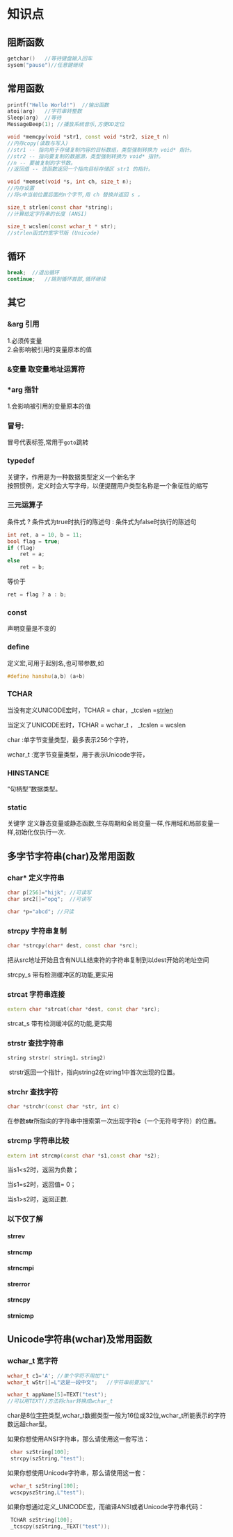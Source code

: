 # 知识点
## 阻断函数
```cpp
getchar()	//等待键盘输入回车
sysem("pause")//任意键继续

```

## 常用函数
```cpp
printf("Hello World!")	//输出函数
atoi(arg)	//字符串转整数
Sleep(arg)	//等待
MessageBeep(1);	//播放系统音乐,方便OD定位

void *memcpy(void *str1, const void *str2, size_t n)
//内存copy(读取与写入)
//str1 -- 指向用于存储复制内容的目标数组，类型强制转换为 void* 指针。
//str2 -- 指向要复制的数据源，类型强制转换为 void* 指针。
//n -- 要被复制的字节数。
//返回值 -- 该函数返回一个指向目标存储区 str1 的指针。

void *memset(void *s, int ch, size_t n);
//内存设置
//将s中当前位置后面的n个字节,用 ch 替换并返回 s 。

size_t strlen(const char *string);
//计算给定字符串的长度 (ANSI)

size_t wcslen(const wchar_t * str);
//strlen函式的宽字节版 (Unicode)
```


## 循环
```cpp
break;	//退出循环
continue;	//跳到循环首部,循环继续
```
## 其它
###   &arg 引用  
1.必须传变量  
2.会影响被引用的变量原本的值  

### &变量 取变量地址运算符


### *arg 指针  
1.会影响被引用的变量原本的值  

### 冒号:	  
冒号代表标签,常用于`goto`跳转  

### typedef   
关键字，作用是为一种数据类型定义一个新名字  
按照惯例，定义时会大写字母，以便提醒用户类型名称是一个象征性的缩写

### 三元运算子
条件式 ? 条件式为true时执行的陈述句 : 条件式为false时执行的陈述句

```cpp
int ret, a = 10, b = 11;
bool flag = true;
if (flag)
    ret = a;
else
    ret = b;
```
等价于
```cpp
ret = flag ? a : b;
```
### const
声明变量是不变的

### define
定义宏,可用于起别名,也可带参数,如

```cpp
#define hanshu(a,b) (a+b)
```



### TCHAR

当没有定义UNICODE宏时，TCHAR = char，_tcslen =[strlen](https://baike.baidu.com/item/strlen/2737)

当定义了UNICODE宏时，TCHAR = wchar_t ， _tcslen = wcslen

char :单字节变量类型，最多表示256个字符，

wchar_t :宽字节变量类型，用于表示Unicode字符，

### HINSTANCE 

“句柄型”数据类型。

### static

关键字 定义静态变量或静态函数,生存周期和全局变量一样,作用域和局部变量一样,初始化仅执行一次.

## 多字节字符串(char)及常用函数

### char*	定义字符串

```cpp
char p[256]="hijk";	//可读写
char src2[]="opq";	//可读写

char *p="abcd";	//只读 
```

### strcpy	字符串复制

```cpp
char *strcpy(char* dest, const char *src);
```

把从src地址开始且含有NULL结束符的字符串复制到以dest开始的地址空间

strcpy_s 带有检测缓冲区的功能,更实用

### strcat	字符串连接

```cpp
extern char *strcat(char *dest, const char *src);
```

strcat_s 带有检测缓冲区的功能,更实用

### strstr	查找字符串

```cpp
string strstr( string1，string2)
```

​	strstr返回一个指针，指向string2在string1中首次出现的位置。

### strchr	查找字符

```cpp
char *strchr(const char *str, int c)
```

在参数**str**所指向的字符串中搜索第一次出现字符**c**（一个无符号字符）的位置。

### strcmp	字符串比较

```cpp
extern int strcmp(const char *s1,const char *s2);
```

当s1<s2时，返回为负数；

当s1=s2时，返回值= 0；

当s1>s2时，返回正数.

### 以下仅了解

#### strrev

#### strncmp

#### strncmpi

#### strerror

#### strncpy

#### strnicmp

## Unicode字符串(wchar)及常用函数

### wchar_t 宽字符

```cpp
wchar_t c1='A';	//单个字符不用加"L"
wchar_t wStr[]=L"这是一段中文";	//字符串前要加"L"

wchar_t appName[5]=TEXT("test");
//可以用TEXT()方法将char转换成wchar_t
```



char是8位[字符](https://baike.baidu.com/item/字符)类型,wchar_t数据类型一般为16位或32位,wchar_t所能表示的字符数远超char型。

 如果你想使用ANSI字符串，那么请使用这一套写法：

```cpp
 char szString[100];
 strcpy(szString,"test");
```

 如果你想使用Unicode字符串，那么请使用这一套：

```cpp
 wchar_t szString[100];
 wcscpyszString,L"test");
```

 如果你想通过定义_UNICODE宏，而编译ANSI或者Unicode字符串代码：

```cpp
 TCHAR szString[100];
 _tcscpy(szString,_TEXT("test"));
```

